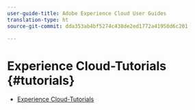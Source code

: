 ```yaml
---
user-guide-title: Adobe Experience Cloud User Guides
translation-type: ht
source-git-commit: dda353ab4bf5274c438de2ed1772a41950d6c201

---
```



# Experience Cloud-Tutorials {#tutorials}

+ [Experience Cloud-Tutorials](home.md)
